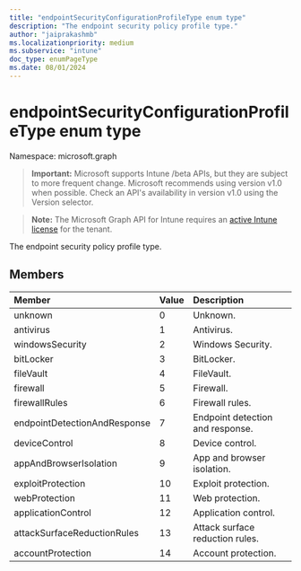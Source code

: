 ```yaml
---
title: "endpointSecurityConfigurationProfileType enum type"
description: "The endpoint security policy profile type."
author: "jaiprakashmb"
ms.localizationpriority: medium
ms.subservice: "intune"
doc_type: enumPageType
ms.date: 08/01/2024
---
```


# endpointSecurityConfigurationProfileType enum type

Namespace: microsoft.graph

> **Important:** Microsoft supports Intune /beta APIs, but they are subject to more frequent change. Microsoft recommends using version v1.0 when possible. Check an API's availability in version v1.0 using the Version selector.

> **Note:** The Microsoft Graph API for Intune requires an [active Intune license](https://go.microsoft.com/fwlink/?linkid=839381) for the tenant.

The endpoint security policy profile type.

## Members
|Member|Value|Description|
|:---|:---|:---|
|unknown|0|Unknown.|
|antivirus|1|Antivirus.|
|windowsSecurity|2|Windows Security.|
|bitLocker|3|BitLocker.|
|fileVault|4|FileVault.|
|firewall|5|Firewall.|
|firewallRules|6|Firewall rules.|
|endpointDetectionAndResponse|7|Endpoint detection and response.|
|deviceControl|8|Device control.|
|appAndBrowserIsolation|9|App and browser isolation.|
|exploitProtection|10|Exploit protection.|
|webProtection|11|Web protection.|
|applicationControl|12|Application control.|
|attackSurfaceReductionRules|13|Attack surface reduction rules.|
|accountProtection|14|Account protection.|